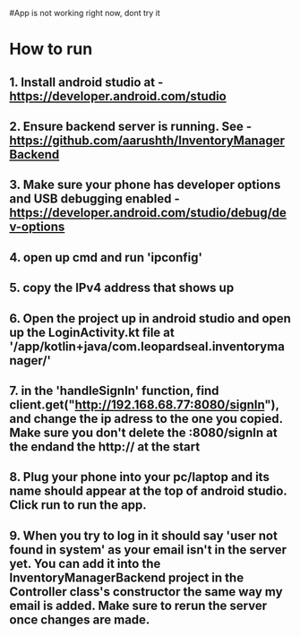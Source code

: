 #App is not working right now, dont try it
# How to run
## 1. Install android studio at - https://developer.android.com/studio
## 2. Ensure backend server is running. See - https://github.com/aarushth/InventoryManagerBackend
## 3. Make sure your phone has developer options and USB debugging enabled - https://developer.android.com/studio/debug/dev-options
## 4. open up cmd and run 'ipconfig'
## 5. copy the IPv4 address that shows up
## 6. Open the project up in android studio and open up the LoginActivity.kt file at '/app/kotlin+java/com.leopardseal.inventorymanager/'
## 7. in the 'handleSignIn' function, find client.get("http://192.168.68.77:8080/signIn"), and change the ip adress to the one you copied. Make sure you don't delete the :8080/signIn at the endand the http:// at the start
## 8. Plug your phone into your pc/laptop and its name should appear at the top of android studio. Click run to run the app.
## 9. When you try to log in it should say 'user not found in system' as your email isn't in the server yet. You can add it into the InventoryManagerBackend project in the Controller class's constructor the same way my email is added. Make sure to rerun the server once changes are made.
